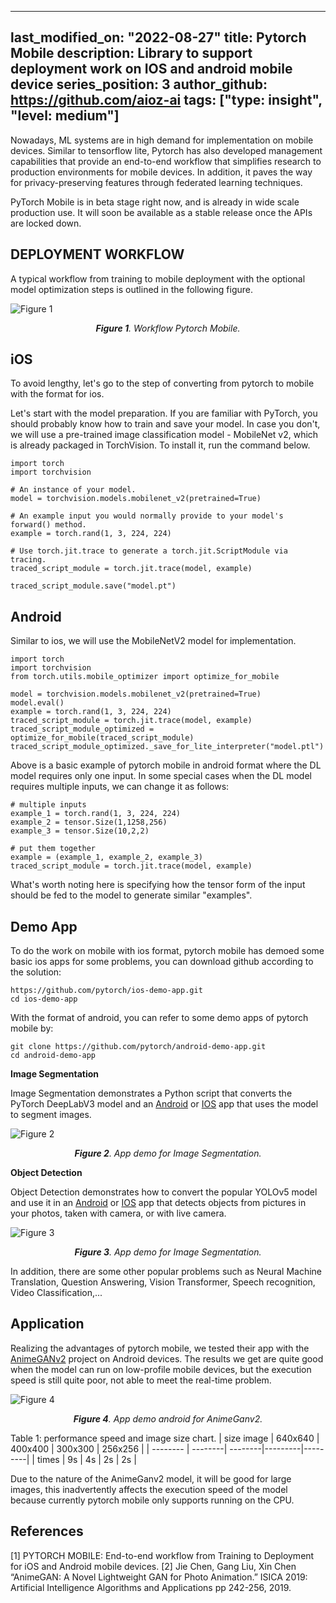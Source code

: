 
---
last_modified_on: "2022-08-27"
title: Pytorch Mobile
description: Library to support deployment work on IOS and android mobile device
series_position: 3
author_github: https://github.com/aioz-ai
tags: ["type: insight", "level: medium"]
---

Nowadays, ML systems are in high demand for implementation on mobile devices. Similar to tensorflow lite, Pytorch has also developed management capabilities that provide an end-to-end workflow that simplifies research to production environments for mobile devices. In addition, it paves the way for privacy-preserving features through federated learning techniques.

PyTorch Mobile is in beta stage right now, and is already in wide scale production use. It will soon be available as a stable release once the APIs are locked down.


## **DEPLOYMENT WORKFLOW**
A typical workflow from training to mobile deployment with the optional model optimization steps is outlined in the following figure.

![Figure 1](https://drive.google.com/uc?export=view&id=1K7TUlyiOiEEFq8DWfEbAxcbOjdHDDKDC)*<center>**Figure 1**. Workflow Pytorch Mobile.</center>*

## **iOS**

To avoid lengthy, let's go to the step of converting from pytorch to mobile with the format for ios.

Let's start with the model preparation. If you are familiar with PyTorch, you should probably know how to train and save your model. In case you don't, we will use a pre-trained image classification model - MobileNet v2, which is already packaged in TorchVision. To install it, run the command below.

```
import torch
import torchvision

# An instance of your model.
model = torchvision.models.mobilenet_v2(pretrained=True)

# An example input you would normally provide to your model's forward() method.
example = torch.rand(1, 3, 224, 224)

# Use torch.jit.trace to generate a torch.jit.ScriptModule via tracing.
traced_script_module = torch.jit.trace(model, example)

traced_script_module.save("model.pt")
```

## **Android**

Similar to ios, we will use the MobileNetV2 model for implementation.
```
import torch
import torchvision
from torch.utils.mobile_optimizer import optimize_for_mobile

model = torchvision.models.mobilenet_v2(pretrained=True)
model.eval()
example = torch.rand(1, 3, 224, 224)
traced_script_module = torch.jit.trace(model, example)
traced_script_module_optimized = optimize_for_mobile(traced_script_module)
traced_script_module_optimized._save_for_lite_interpreter("model.ptl")
```
Above is a basic example of pytorch mobile in android format where the DL model requires only one input. In some special cases when the DL model requires multiple inputs, we can change it as follows:

```
# multiple inputs
example_1 = torch.rand(1, 3, 224, 224)
example_2 = tensor.Size(1,1258,256)
example_3 = tensor.Size(10,2,2) 

# put them together
example = (example_1, example_2, example_3)
traced_script_module = torch.jit.trace(model, example)
```
What's worth noting here is specifying how the tensor form of the input should be fed to the model to generate similar "examples".


## **Demo App**
To do the work on mobile with ios format, pytorch mobile has demoed some basic ios apps for some problems, you can download github according to the solution:
```
https://github.com/pytorch/ios-demo-app.git
cd ios-demo-app
```
With the format of android, you can refer to some demo apps of pytorch mobile by:

```
git clone https://github.com/pytorch/android-demo-app.git
cd android-demo-app
```
**Image Segmentation**

Image Segmentation demonstrates a Python script that converts the PyTorch DeepLabV3 model and an [Android](https://github.com/pytorch/android-demo-app/tree/master/ImageSegmentation) or [IOS](https://github.com/pytorch/ios-demo-app/tree/master/ImageSegmentation) app that uses the model to segment images.

![Figure 2](https://drive.google.com/uc?export=view&id=18h8Wv4ypEzr81CvKyewSU4GLVYwsHGtp)*<center>**Figure 2**. App demo for Image Segmentation.</center>*

**Object Detection**

Object Detection demonstrates how to convert the popular YOLOv5 model and use it in an [Android](https://github.com/pytorch/android-demo-app/tree/master/ObjectDetection) or [IOS](https://github.com/pytorch/ios-demo-app/tree/master/ObjectDetection) app that detects objects from pictures in your photos, taken with camera, or with live camera.

![Figure 3](https://drive.google.com/uc?export=view&id=1EFamcJNooyLvYX4Rwq2oXYI8Dg8dep2i)*<center>**Figure 3**. App demo for Image Segmentation.</center>*

In addition, there are some other popular problems such as Neural Machine Translation, Question Answering, Vision Transformer, Speech recognition, Video Classification,...


## **Application**
Realizing the advantages of pytorch mobile, we tested their app with the [AnimeGANv2](https://github.com/bryandlee/animegan2-pytorch) project on Android devices.
The results we get are quite good when the model can run on low-profile mobile devices, but the execution speed is still quite poor, not able to meet the real-time problem.

![Figure 4](https://drive.google.com/uc?export=view&id=1YEjk_C1PNL_wxSKvMSd8FloyekXLjnzt)*<center>**Figure 4**. App demo android for AnimeGanv2.</center>*

Table 1: performance speed and image size chart.
| size image | 640x640 | 400x400 | 300x300 | 256x256 |
| --------   | --------| --------|---------|---------|
| times      |    9s   |    4s   |    2s   |    2s   |

Due to the nature of the AnimeGanv2 model, it will be good for large images, this inadvertently affects the execution speed of the model because currently pytorch mobile only supports running on the CPU.


## **References**
[1] PYTORCH MOBILE: End-to-end workflow from Training to Deployment for iOS and Android mobile devices.
[2] Jie Chen, Gang Liu, Xin Chen “AnimeGAN: A Novel Lightweight GAN for Photo Animation.” ISICA 2019: Artificial Intelligence Algorithms and Applications pp 242-256, 2019.